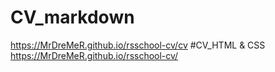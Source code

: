 # CV_markdown
https://MrDreMeR.github.io/rsschool-cv/cv 
#CV_HTML & CSS
https://MrDreMeR.github.io/rsschool-cv/
